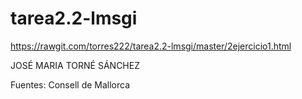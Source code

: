 # tarea2.2-lmsgi
https://rawgit.com/torres222/tarea2.2-lmsgi/master/2ejercicio1.html


JOSÉ MARIA TORNÉ SÁNCHEZ


Fuentes: Consell de Mallorca
